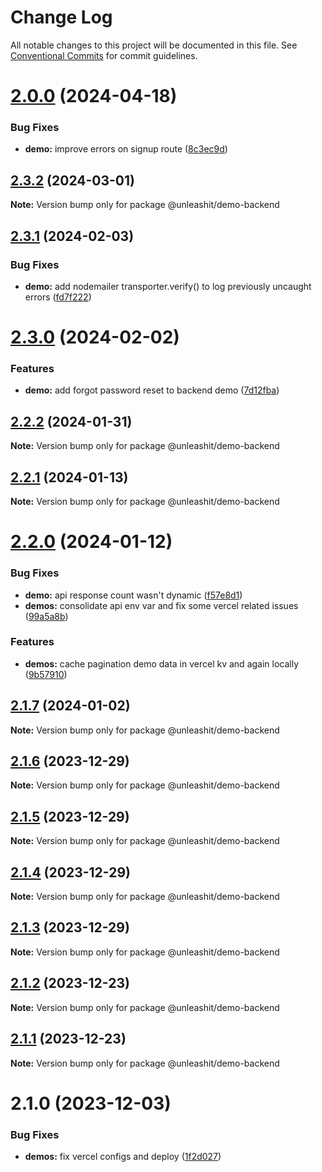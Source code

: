 # Change Log

All notable changes to this project will be documented in this file.
See [Conventional Commits](https://conventionalcommits.org) for commit guidelines.

# [2.0.0](https://github.com/unleashit/npm-library/compare/@unleashit/demo-backend@2.3.2...@unleashit/demo-backend@2.0.0) (2024-04-18)

### Bug Fixes

* **demo:** improve errors on signup route ([8c3ec9d](https://github.com/unleashit/npm-library/commit/8c3ec9d6df2c88fece3e1659fa857ce9219656ce))

## [2.3.2](https://github.com/unleashit/npm-library/compare/@unleashit/demo-backend@2.3.1...@unleashit/demo-backend@2.3.2) (2024-03-01)

**Note:** Version bump only for package @unleashit/demo-backend

## [2.3.1](https://github.com/unleashit/npm-library/compare/@unleashit/demo-backend@2.3.0...@unleashit/demo-backend@2.3.1) (2024-02-03)

### Bug Fixes

* **demo:** add nodemailer transporter.verify() to log previously uncaught errors ([fd7f222](https://github.com/unleashit/npm-library/commit/fd7f2223cdd6329439505c9ba8874e1813bd6469))

# [2.3.0](https://github.com/unleashit/npm-library/compare/@unleashit/demo-backend@2.2.2...@unleashit/demo-backend@2.3.0) (2024-02-02)

### Features

* **demo:** add forgot password reset to backend demo ([7d12fba](https://github.com/unleashit/npm-library/commit/7d12fba1b8a848e8c9570a1f2a5015615992ceaf))

## [2.2.2](https://github.com/unleashit/npm-library/compare/@unleashit/demo-backend@2.2.0...@unleashit/demo-backend@2.2.2) (2024-01-31)

**Note:** Version bump only for package @unleashit/demo-backend

## [2.2.1](https://github.com/unleashit/npm-library/compare/@unleashit/demo-backend@2.2.0...@unleashit/demo-backend@2.2.1) (2024-01-13)

**Note:** Version bump only for package @unleashit/demo-backend

# [2.2.0](https://github.com/unleashit/npm-library/compare/@unleashit/demo-backend@2.1.7...@unleashit/demo-backend@2.2.0) (2024-01-12)

### Bug Fixes

* **demo:** api response count wasn't dynamic ([f57e8d1](https://github.com/unleashit/npm-library/commit/f57e8d1cf17c13a499d00373c15538cb8df4f96b))
* **demos:** consolidate api env var and fix some vercel related issues ([99a5a8b](https://github.com/unleashit/npm-library/commit/99a5a8b373e484f715fc0178b289db12d22dbc44))

### Features

* **demos:** cache pagination demo data in vercel kv and again locally ([9b57910](https://github.com/unleashit/npm-library/commit/9b579101337b1c543c3553b9f800102572af0989))

## [2.1.7](https://github.com/unleashit/npm-library/compare/@unleashit/demo-backend@2.1.6...@unleashit/demo-backend@2.1.7) (2024-01-02)

**Note:** Version bump only for package @unleashit/demo-backend

## [2.1.6](https://github.com/unleashit/npm-library/compare/@unleashit/demo-backend@2.1.5...@unleashit/demo-backend@2.1.6) (2023-12-29)

**Note:** Version bump only for package @unleashit/demo-backend

## [2.1.5](https://github.com/unleashit/npm-library/compare/@unleashit/demo-backend@2.1.4...@unleashit/demo-backend@2.1.5) (2023-12-29)

**Note:** Version bump only for package @unleashit/demo-backend

## [2.1.4](https://github.com/unleashit/npm-library/compare/@unleashit/demo-backend@2.1.2...@unleashit/demo-backend@2.1.4) (2023-12-29)

**Note:** Version bump only for package @unleashit/demo-backend

## [2.1.3](https://github.com/unleashit/npm-library/compare/@unleashit/demo-backend@2.1.2...@unleashit/demo-backend@2.1.3) (2023-12-29)

**Note:** Version bump only for package @unleashit/demo-backend

## [2.1.2](https://github.com/unleashit/npm-library/compare/@unleashit/demo-backend@2.1.1...@unleashit/demo-backend@2.1.2) (2023-12-23)

**Note:** Version bump only for package @unleashit/demo-backend

## [2.1.1](https://github.com/unleashit/npm-library/compare/@unleashit/demo-backend@2.1.0...@unleashit/demo-backend@2.1.1) (2023-12-23)

**Note:** Version bump only for package @unleashit/demo-backend

# 2.1.0 (2023-12-03)

### Bug Fixes

* **demos:** fix vercel configs and deploy ([1f2d027](https://github.com/unleashit/npm-library/commit/1f2d0278b603f33d499ae34b52884efc0698e4d7))
